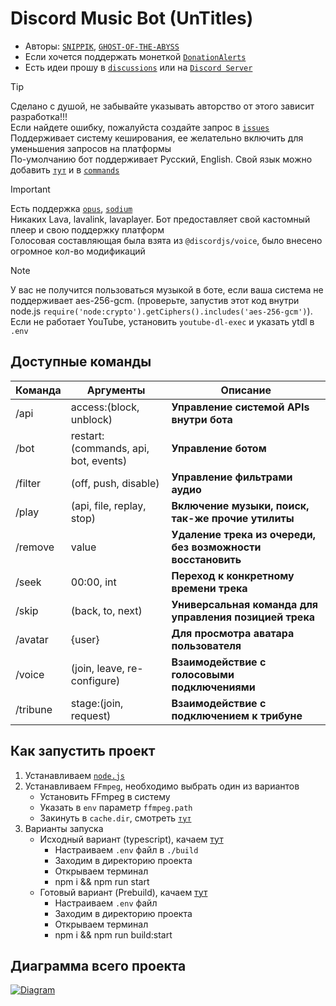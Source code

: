 # Discord Music Bot (UnTitles)
- Авторы: [`SNIPPIK`](https://github.com/SNIPPIK), [`GHOST-OF-THE-ABYSS`](https://github.com/GHOST-OF-THE-ABYSS)
- Если хочется поддержать монеткой [`DonationAlerts`](https://www.donationalerts.com/r/snippik)
- Есть идеи прошу в [`discussions`](https://github.com/SNIPPIK/UnTitles/discussions) или на [`Discord Server`](https://discord.gg/qMf2Sv3)


> [!TIP]
> Сделано с душой, не забывайте указывать авторство от этого зависит разработка!!!\
> Если найдете ошибку, пожалуйста создайте запрос в [`issues`](https://github.com/SNIPPIK/UnTitles/issues)\
> Поддерживает систему кеширования, ее желательно включить для уменьшения запросов на платформы\
> По-умолчанию бот поддерживает Русский, English. Свой язык можно добавить [`тут`](src/services/locale/languages.json) и в [`commands`](src/handlers/commands)

> [!IMPORTANT]
> Есть поддержка [`opus`](src/services/voice/audio/opus.ts), [`sodium`](src/services/voice/audio/sodium.ts)\
> Никаких Lava, lavalink, lavaplayer. Бот предоставляет свой кастомный плеер и свою поддержку платформ\
> Голосовая составляющая была взята из `@discordjs/voice`, было внесено огромное кол-во модификаций

> [!NOTE]
> У вас не получится пользоваться музыкой в боте, если ваша система не поддерживает aes-256-gcm. (проверьте, запустив этот код внутри node.js `require('node:crypto').getCiphers().includes('aes-256-gcm')`).\
> Если не работает YouTube, установить `youtube-dl-exec` и указать ytdl в `.env`


## Доступные команды
| Команда  | Аргументы                            | Описание                                                    | 
|----------|--------------------------------------|-------------------------------------------------------------|
| /api     | access:(block, unblock)              | **Управление системой APIs внутри бота**                    |
| /bot     | restart:(commands, api, bot, events) | **Управление ботом**                                        | 
| /filter  | (off, push, disable)                 | **Управление фильтрами аудио**                              |
| /play    | (api, file, replay, stop)            | **Включение музыки, поиск, так-же прочие утилиты**          |
| /remove  | value                                | **Удаление трека из очереди, без возможности восстановить** | 
| /seek    | 00:00, int                           | **Переход к конкретному времени трека**                     |
| /skip    | (back, to, next)                     | **Универсальная команда для управления позицией трека**     |
| /avatar  | {user}                               | **Для просмотра аватара пользователя**                      |
| /voice   | (join, leave, re-configure)          | **Взаимодействие с голосовыми подключениями**               |
| /tribune | stage:(join, request)                | **Взаимодействие с подключением к трибуне**                 |


## Как запустить проект
1. Устанавливаем [`node.js`](https://nodejs.org/en)
2. Устанавливаем `FFmpeg`, необходимо выбрать один из вариантов
   - Установить FFmpeg в систему
   - Указать в `env` параметр `ffmpeg.path`
   - Закинуть в `cache.dir`, смотреть [`тут`](https://github.com/SNIPPIK/UnTitles/blob/5b71c70907f62c975ce3ea8ccae6d092e46d9ee6/.env.example#L101)
3. Варианты запуска
   - Исходный вариант (typescript), качаем [тут](https://github.com/SNIPPIK/UnTitles/archive/refs/heads/main.zip)
     - Настраиваем `.env` файл в `./build`
     - Заходим в директорию проекта
     - Открываем терминал
     - npm i && npm run start
   - Готовый вариант (Prebuild), качаем [тут](https://github.com/SNIPPIK/UnTitles/releases/latest)
     - Настраиваем `.env` файл
     - Заходим в директорию проекта
     - Открываем терминал
     - npm i && npm run build:start


## Диаграмма всего проекта
[<img align="center" alt="Diagram" width="" src=".github/images/src.png" />]()